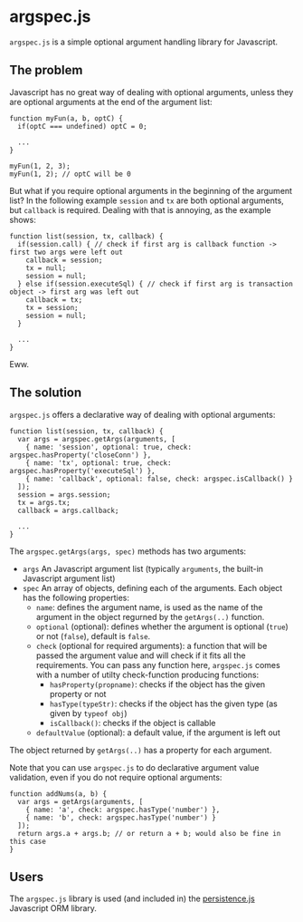 argspec.js
==========
`argspec.js` is a simple optional argument handling library for
Javascript.

The problem
-----------

Javascript has no great way of dealing with optional arguments, unless
they are optional arguments at the end of the argument list:

    function myFun(a, b, optC) {
      if(optC === undefined) optC = 0;

      ...
    }

    myFun(1, 2, 3);
    myFun(1, 2); // optC will be 0

But what if you require optional arguments in the beginning of the
argument list? In the following example `session` and `tx` are both
optional arguments, but `callback` is required. Dealing with that is
annoying, as the example shows:

    function list(session, tx, callback) {
      if(session.call) { // check if first arg is callback function -> first two args were left out
        callback = session;
        tx = null;
        session = null;
      } else if(session.executeSql) { // check if first arg is transaction object -> first arg was left out
        callback = tx; 
        tx = session;
        session = null;
      }

      ...
    }

Eww.

The solution
------------

`argspec.js` offers a declarative way of dealing with optional arguments:

    function list(session, tx, callback) {
      var args = argspec.getArgs(arguments, [
        { name: 'session', optional: true, check: argspec.hasProperty('closeConn') },
        { name: 'tx', optional: true, check: argspec.hasProperty('executeSql') },
        { name: 'callback', optional: false, check: argspec.isCallback() }
      ]);
      session = args.session;
      tx = args.tx;
      callback = args.callback;

      ...
    }

The `argspec.getArgs(args, spec)` methods has two arguments:

* `args`
  An Javascript argument list (typically `arguments`, the built-in Javascript argument list)
* `spec`
  An array of objects, defining each of the arguments. Each object has the following properties:
  * `name`: defines the argument name, is used as the name of the
    argument in the object regurned by the `getArgs(..)` function.
  * `optional` (optional): defines whether the argument is optional (`true`) or not (`false`), default is `false`.
  * `check` (optional for required arguments): a function that will be passed the argument value and will check if it fits all the requirements. You can pass any function here, `argspec.js` comes with a number of utilty check-function producing functions:
      * `hasProperty(propname)`: checks if the object has the given property or not
      * `hasType(typeStr)`: checks if the object has the given type (as given by `typeof obj`)
      * `isCallback()`: checks if the object is callable
  * `defaultValue` (optional): a default value, if the argument is left out

The object returned by `getArgs(..)` has a property for each argument.

Note that you can use `argspec.js` to do declarative argument value validation, even if you do not require optional arguments:

    function addNums(a, b) {
      var args = getArgs(arguments, [
        { name: 'a', check: argspec.hasType('number') },
        { name: 'b', check: argspec.hasType('number') }
      ]);
      return args.a + args.b; // or return a + b; would also be fine in this case
    }

Users
-----

The `argspec.js` library is used (and included in) the
[persistence.js](http://github.com/zefhemel/persistencejs) Javascript
ORM library.
